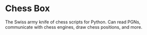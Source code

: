 Chess Box
=========

The Swiss army knife of chess scripts for Python. Can read PGNs, communicate with chess engines, draw chess positions, and more.
